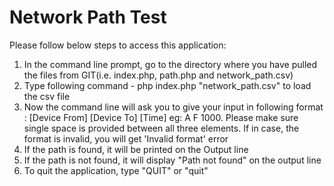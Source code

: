 # Network Path Test
Please follow below steps to access this application:
1) In the command line prompt, go to the directory where you have pulled the files from GIT(i.e. index.php, path.php and network_path.csv)
2) Type following command - php index.php "network_path.csv" to load the csv file
3) Now the command line will ask you to give your input in following format : [Device From] [Device To] [Time] eg: A F 1000. Please make sure single space is provided between all three elements. If in case, the format is invalid, you will get 'Invalid format' error
4) If the path is found, it will be printed on the Output line
5) If the path is not found, it will display "Path not found" on the output line
6) To quit the application, type "QUIT" or "quit"
